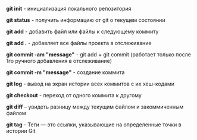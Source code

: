 **git init** - инициализация локального репозитория

**git status** - получить информацию от git о текущем состоянии

**git add** - добавить файл или файлы к следующему коммиту

**git add .** - добавляет все файлы проекта в отслеживание

**git commit -am "message"** - git add + git commit (работает только после 1го ручного добавления в отслеживание)

**git commit -m "message"** - создание коммита

**git log** - вывод на экран истории всех коммитов с их хеш-кодами

**git checkout** - переход от одного коммита к другому

**git diff** – увидеть разницу между текущим файлом и закоммиченным файлом

**git tag** - Теги — это ссылки, указывающие на определенные точки в истории Git
